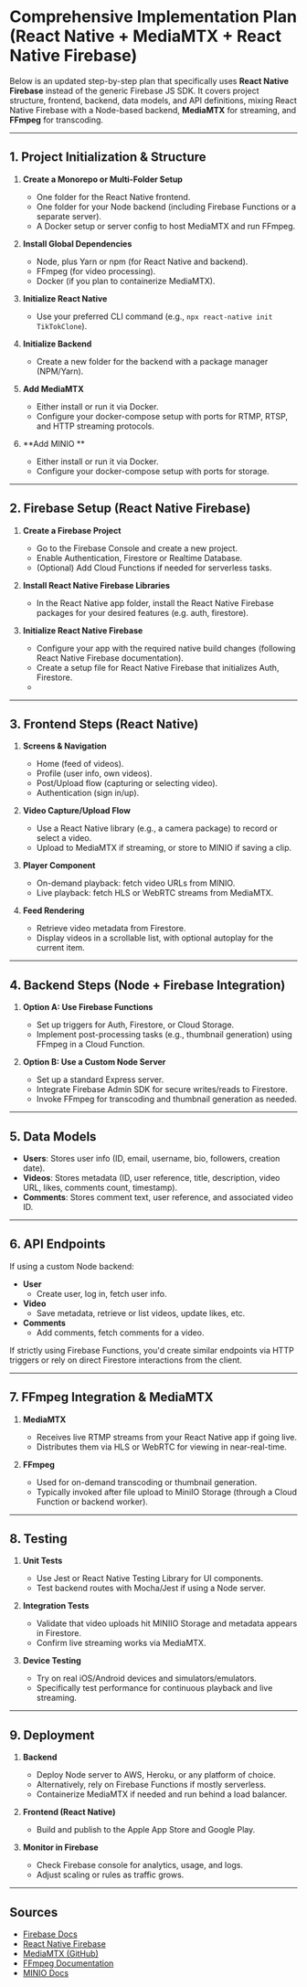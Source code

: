 # Comprehensive Implementation Plan (React Native + MediaMTX + React Native Firebase)

Below is an updated step-by-step plan that specifically uses **React Native Firebase** instead of the generic Firebase JS SDK. It covers project structure, frontend, backend, data models, and API definitions, mixing React Native Firebase with a Node-based backend, **MediaMTX** for streaming, and **FFmpeg** for transcoding.

---

## 1. Project Initialization & Structure

1. **Create a Monorepo or Multi-Folder Setup**  
   - One folder for the React Native frontend.  
   - One folder for your Node backend (including Firebase Functions or a separate server).  
   - A Docker setup or server config to host MediaMTX and run FFmpeg.

2. **Install Global Dependencies**  
   - Node, plus Yarn or npm (for React Native and backend).  
   - FFmpeg (for video processing).  
   - Docker (if you plan to containerize MediaMTX).

3. **Initialize React Native**  
   - Use your preferred CLI command (e.g., `npx react-native init TikTokClone`).

4. **Initialize Backend**  
   - Create a new folder for the backend with a package manager (NPM/Yarn).

5. **Add MediaMTX**  
   - Either install or run it via Docker.  
   - Configure your docker-compose setup with ports for RTMP, RTSP, and HTTP streaming protocols.

6. **Add MINIO **  
   - Either install or run it via Docker.  
   - Configure your docker-compose setup with ports for storage.
    

---

## 2. Firebase Setup (React Native Firebase)

1. **Create a Firebase Project**  
   - Go to the Firebase Console and create a new project.  
   - Enable Authentication, Firestore or Realtime Database.  
   - (Optional) Add Cloud Functions if needed for serverless tasks.

2. **Install React Native Firebase Libraries**  
   - In the React Native app folder, install the React Native Firebase packages for your desired features (e.g. auth, firestore).

3. **Initialize React Native Firebase**  
   - Configure your app with the required native build changes (following React Native Firebase documentation).  
   - Create a setup file for React Native Firebase that initializes Auth, Firestore.
   - 
---

## 3. Frontend Steps (React Native)

1. **Screens & Navigation**  
   - Home (feed of videos).  
   - Profile (user info, own videos).  
   - Post/Upload flow (capturing or selecting video).  
   - Authentication (sign in/up).

2. **Video Capture/Upload Flow**  
   - Use a React Native library (e.g., a camera package) to record or select a video.  
   - Upload to MediaMTX if streaming, or store to MINIO if saving a clip.  


3. **Player Component**  
   - On-demand playback: fetch video URLs from MINIO.  
   - Live playback: fetch HLS or WebRTC streams from MediaMTX.


4. **Feed Rendering**  
   - Retrieve video metadata from Firestore.  
   - Display videos in a scrollable list, with optional autoplay for the current item.

---

## 4. Backend Steps (Node + Firebase Integration)

1. **Option A: Use Firebase Functions**  
   - Set up triggers for Auth, Firestore, or Cloud Storage.  
   - Implement post-processing tasks (e.g., thumbnail generation) using FFmpeg in a Cloud Function.

2. **Option B: Use a Custom Node Server**  
   - Set up a standard Express server.  
   - Integrate Firebase Admin SDK for secure writes/reads to Firestore.  
   - Invoke FFmpeg for transcoding and thumbnail generation as needed.

---

## 5. Data Models

- **Users**: Stores user info (ID, email, username, bio, followers, creation date).  
- **Videos**: Stores metadata (ID, user reference, title, description, video URL, likes, comments count, timestamp).  
- **Comments**: Stores comment text, user reference, and associated video ID.

---

## 6. API Endpoints

If using a custom Node backend:

- **User**  
  - Create user, log in, fetch user info.  
- **Video**  
  - Save metadata, retrieve or list videos, update likes, etc.  
- **Comments**  
  - Add comments, fetch comments for a video.

If strictly using Firebase Functions, you'd create similar endpoints via HTTP triggers or rely on direct Firestore interactions from the client.

---

## 7. FFmpeg Integration & MediaMTX

1. **MediaMTX**  
   - Receives live RTMP streams from your React Native app if going live.  
   - Distributes them via HLS or WebRTC for viewing in near-real-time.

2. **FFmpeg**  
   - Used for on-demand transcoding or thumbnail generation.  
   - Typically invoked after file upload to MiniIO Storage (through a Cloud Function or backend worker).

---

## 8. Testing

1. **Unit Tests**  
   - Use Jest or React Native Testing Library for UI components.  
   - Test backend routes with Mocha/Jest if using a Node server.

2. **Integration Tests**  
   - Validate that video uploads hit MINIIO Storage and metadata appears in Firestore.  
   - Confirm live streaming works via MediaMTX.

3. **Device Testing**  
   - Try on real iOS/Android devices and simulators/emulators.  
   - Specifically test performance for continuous playback and live streaming.

---

## 9. Deployment

1. **Backend**  
   - Deploy Node server to AWS, Heroku, or any platform of choice.  
   - Alternatively, rely on Firebase Functions if mostly serverless.  
   - Containerize MediaMTX if needed and run behind a load balancer.

2. **Frontend (React Native)**  
   - Build and publish to the Apple App Store and Google Play.

3. **Monitor in Firebase**  
   - Check Firebase console for analytics, usage, and logs.  
   - Adjust scaling or rules as traffic grows.

---

## Sources

- [Firebase Docs](https://firebase.google.com/docs)  
- [React Native Firebase](https://rnfirebase.io/)  
- [MediaMTX (GitHub)](https://github.com/bluenviron/mediamtx)  
- [FFmpeg Documentation](https://ffmpeg.org/documentation.html) 
- [MINIO Docs](https://min.io/docs/minio/kubernetes/operations/integrations/cloud-storage/s3-compatible-apis.html)